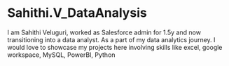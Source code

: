 # Sahithi.V_DataAnalysis

I am Sahithi Veluguri, worked as Salesforce admin for 1.5y and now transitioning into a data analyst. As a part of my data analytics journey. I would love to showcase my projects here involving skills like excel, google workspace, MySQL, PowerBI, Python
